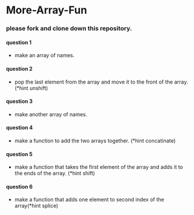 # More-Array-Fun

### please fork and clone down this repository. 

#### question 1 
- make an array of names.

#### question 2 
- pop the last element from the array and move it to the front of the array.(*hint unshift)

#### question 3
- make another array of names.

#### question 4
- make a function to add the two arrays together. (*hint concatinate)

#### question 5
- make a function that takes the first element of the array and adds it to the ends of the array. (*hint shift)

#### question 6
- make a function that adds one element to second index of the array(*hint splice)
